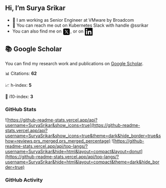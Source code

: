## Hi, I’m Surya Srikar

- 💼 I am working as Senior Engineer at VMware by Broadcom
- 💬 You can reach me out on Kubernetes Slack with handle @ssrikar
- You can also find me on <a href="https://X.com/SURYASRIKAR" target="blank"><img align="center" src="https://raw.githubusercontent.com/SuryaSrikar/suryasrikar/master/svg/x.svg" alt="ssrikar" height="25" width="25" color="#1DA1f2" /></a>, or on <a href="https://www.linkedin.com/in/suryasrikar/" target="blank"><img align="center" src="https://raw.githubusercontent.com/SuryaSrikar/suryasrikar/master/svg/linkedin.svg" alt="ssrikar" height="25" width="25" /></a>

## 📚 Google Scholar
You can find my research work and publications on [Google Scholar](https://scholar.google.com/citations?user=KKS2dsQAAAAJ&hl=en).

📊 Citations: **62**

📈 h-index: **5**

🏅 i10-index: **3**


### GitHub Stats
![https://github-readme-stats.vercel.app/api?username=SuryaSrikar&show_icons=true](https://github-readme-stats.vercel.app/api?username=SuryaSrikar&show_icons=true&theme=dark&hide_border=true&show=reviews,prs_merged,prs_merged_percentage)
![https://github-readme-stats.vercel.app/api/top-langs/?username=SuryaSrikar&hide=html&layout=compact&layout=donut](https://github-readme-stats.vercel.app/api/top-langs/?username=SuryaSrikar&hide=html&layout=compact&theme=dark&hide_border=true)


### GitHub Activity 
<!--START_SECTION:activity-->

<!--END_SECTION:activity-->
